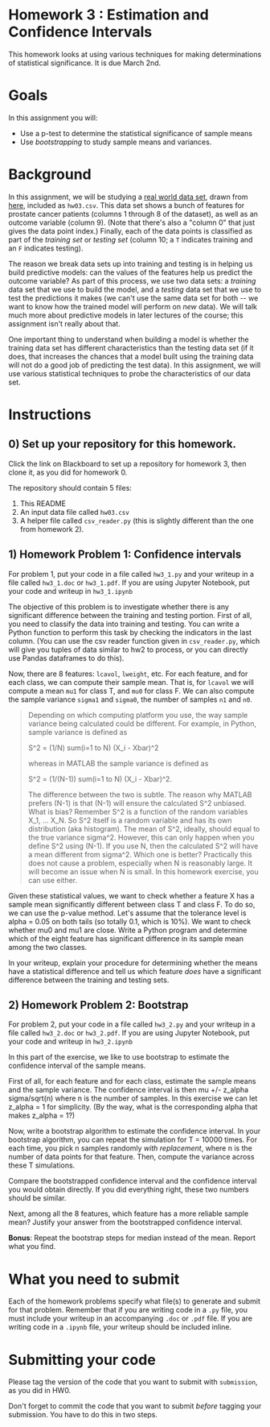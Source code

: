 # Homework 3 : Estimation and Confidence Intervals

This homework looks at using various techniques for making determinations of statistical significance. It is due March 2nd.

# Goals

In this assignment you will:
* Use a p-test to determine the statistical significance of sample means
* Use *bootstrapping* to study sample means and variances.

# Background

In this assignment, we will be studying a [real world data set](https://web.stanford.edu/~hastie/ElemStatLearn/datasets/prostate.info.txt), drawn from [here](https://web.stanford.edu/~hastie/ElemStatLearn/), included as `hw03.csv`. This data set shows a bunch of features for prostate cancer patients (columns 1 through 8 of the dataset), as well as an outcome variable (column 9). (Note that there's also a "column 0" that just gives the data point index.) Finally, each of the data points is classified as part of the *training set* or *testing set* (column 10; a `T` indicates training and an `F` indicates testing).

The reason we break data sets up into training and testing is in helping us build predictive models: can the values of the features help us predict the outcome variable? As part of this process, we use two data sets: a *training* data set that we use to build the model, and a *testing* data set that we use to test the predictions it makes (we can't use the same data set for both -- we want to know how the trained model will perform on *new* data).  We will talk much more about predictive models in later lectures of the course; this assignment isn't really about that.

One important thing to understand when building a model is whether the training data set has different characteristics than the testing data set (if it does, that increases the chances that a model built using the training data will not do a good job of predicting the test data). In this assignment, we will use various statistical techniques to probe the characteristics of our data set.

# Instructions

## 0) Set up your repository for this homework.

Click the link on Blackboard to set up a repository for homework 3, then clone it, as you did for homework 0.

The repository should contain 5 files:

1. This README
2. An input data file called `hw03.csv`
3. A helper file called `csv_reader.py` (this is slightly different than the one from homework 2).

## 1) Homework Problem 1: Confidence intervals

For problem 1, put your code in a file called `hw3_1.py` and your writeup in a file called `hw3_1.doc` or `hw3_1.pdf`. If you are using Jupyter Notebook, put your code and writeup in `hw3_1.ipynb`

The objective of this problem is to investigate whether there is any significant difference between the training and testing portion.
First of all, you need to classify the data into training and testing. You can write a Python function to perform this task by checking the indicators in the last column. (You can use the csv reader function given in `csv_reader.py`, which will give you tuples of data similar to hw2 to process, or you can directly use Pandas dataframes to do this).

Now, there are 8 features: `lcavol`, `lweight`, etc. For each feature, and for each class, we can compute their sample mean. That is, for `lcavol` we will compute a mean `mu1` for class T, and `mu0` for class F. We can also compute the sample variance `sigma1` and `sigma0`, the number of samples `n1` and `n0`.

>Depending on which computing platform you use, the way sample variance being calculated could be different. For example, in Python, sample variance is defined as
>
> S^2 = (1/N) sum(i=1 to N) (X_i - Xbar)^2
>
>whereas in MATLAB the sample variance is defined as
>
>S^2 = (1/(N-1)) sum(i=1 to N) (X_i - Xbar)^2.
>
>The difference between the two is subtle. The reason why MATLAB prefers (N-1) is that (N-1) will ensure the calculated S^2 unbiased. What is bias? Remember S^2 is a function of the random variables X_1, … X_N. So S^2 itself is a random variable and has its own distribution (aka histogram). The mean of S^2, ideally, should equal to the true variance sigma^2. However, this can only happen when you define S^2 using (N-1). If you use N, then the calculated S^2 will have a mean different from sigma^2. Which one is better? Practically this does not cause a problem, especially when N is reasonably large. It will become an issue when N is small. In this homework exercise, you can use either.


Given these statistical values, we want to check whether a feature X has a sample mean significantly different between class T and class F. To do so, we can use the p-value method. Let's assume that the tolerance level is alpha = 0.05 on both tails (so totally 0.1, which is 10%). We want to check whether mu0 and mu1 are close. Write a Python program and determine which of the eight feature has significant difference in its sample mean among the two classes. 

In your writeup, explain your procedure for determining whether the means have a statistical difference and tell us which feature *does* have a significant difference between the training and testing sets.

## 2) Homework Problem 2: Bootstrap

For problem 2, put your code in a file called `hw3_2.py` and your writeup in a file called `hw3_2.doc` or `hw3_2.pdf`. If you are using Jupyter Notebook, put your code and writeup in `hw3_2.ipynb`

In this part of the exercise, we like to use bootstrap to estimate the confidence interval of the sample means. 

First of all, for each feature and for each class, estimate the sample means and the sample variance. The confidence interval is then mu +/- z\_alpha sigma/sqrt(n) where n is the number of samples. In this exercise we can let z\_alpha = 1 for simplicity. (By the way, what is the corresponding alpha that makes z_alpha = 1?)

Now, write a bootstrap algorithm to estimate the confidence interval. In your bootstrap algorithm, you can repeat the simulation for T = 10000 times. For each time, you pick n samples randomly *with replacement*, where n is the number of data points for that feature. Then, compute the variance across these T simulations.

Compare the bootstrapped confidence interval and the confidence interval you would obtain directly. If you did everything right, these two numbers should be similar.

Next, among all the 8 features, which feature has a more reliable sample mean? Justify your answer from the bootstrapped confidence interval. 

**Bonus**: Repeat the bootstrap steps for median instead of the mean. Report what you find.


# What you need to submit

Each of the homework problems specify what file(s) to generate and submit for
that problem. Remember that if you are writing code in a `.py` file, you must
include your writeup in an accompanying `.doc` or `.pdf` file. If you are
writing code in a `.ipynb` file, your writeup should be included inline.

# Submitting your code

Please tag the version of the code that you want to submit with `submission`, as you did in HW0.

Don't forget to commit the code that you want to submit *before* tagging your submission. You have to do this in two steps.
